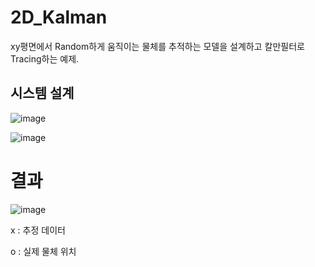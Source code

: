 # 2D_Kalman
xy평면에서 Random하게 움직이는 물체를 추적하는 모델을 설계하고 칼만필터로 Tracing하는 예제.

## 시스템 설계
![image](https://github.com/user-attachments/assets/ab55cadf-87c2-4c66-8f76-9490861e2c53)

![image](https://github.com/user-attachments/assets/7c05e5c1-9d9f-41f6-adf8-548a9b592cbb)



# 결과


![image](https://github.com/user-attachments/assets/fe38ddfb-9ea9-4dd7-96db-48b3aa07585a)

x : 추정 데이터

o : 실제 물체 위치
